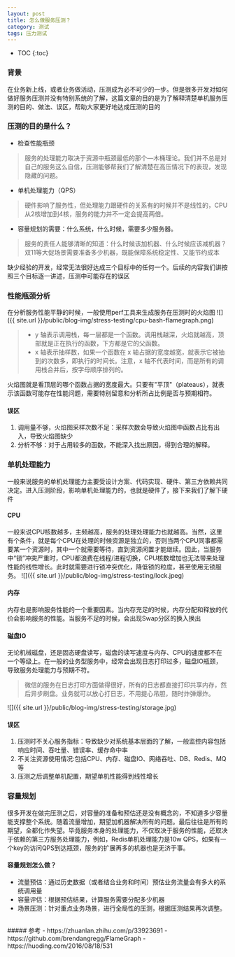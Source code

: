 ```yaml
---
layout: post
title: 怎么做服务压测？
category: 测试
tags: 压力测试
---
```


* TOC
{:toc}

### 背景
在业务新上线，或者业务做活动，压测成为必不可少的一步。但是很多开发对如何做好服务压测并没有特别系统的了解，这篇文章的目的是为了解释清楚单机服务压测的目的、做法、误区，帮助大家更好地达成压测的目的

### 压测的目的是什么？
- 检查性能瓶颈
> 服务的处理能力取决于资源中瓶颈最低的那个—木桶理论。我们并不总是对自己的服务这么自信，压测能够帮我们了解清楚在高压情况下的表现，发现隐藏的问题。
- 单机处理能力（QPS）
> 硬件影响了服务性，但处理能力跟硬件的关系有的时候并不是线性的，CPU从2核增加到4核，服务的能力并不一定会提高两倍。
- 容量规划的需要：什么系统，什么时候，需要多少服务器。
> 服务的责任人能够清晰的知道：什么时候该加机器、什么时候应该减机器？双11等大促场景需要准备多少机器，既能保障系统稳定性、又能节约成本 


缺少经验的开发，经常无法很好达成三个目标中的任何一个。后续的内容我们讲按照三个目标逐一讲述，压测中可能存在的误区



### 性能瓶颈分析
在分析服务性能平静的时候，一般使用perf工具来生成服务在压测时的火焰图
![]({{ site.url }}/public/blog-img/stress-testing/cpu-bash-flamegraph.png)

> - y 轴表示调用栈，每一层都是一个函数。调用栈越深，火焰就越高，顶部就是正在执行的函数，下方都是它的父函数。
> - x 轴表示抽样数，如果一个函数在 x 轴占据的宽度越宽，就表示它被抽到的次数多，即执行的时间长。注意，x 轴不代表时间，而是所有的调用栈合并后，按字母顺序排列的。

火焰图就是看顶层的哪个函数占据的宽度最大。只要有"平顶"（plateaus），就表示该函数可能存在性能问题，需要特别留意和分析所占比例是否与预期相符。


#### 误区
1. 调用量不够，火焰图采样次数不足：采样次数会导致火焰图中函数占比有出入，导致火焰图缺少
2. 分析不够：对于占用较多的函数，不能深入找出原因，得到合理的解释。


### 单机处理能力
一般来说服务的单机处理能力主要受设计方案、代码实现、硬件、第三方依赖共同决定。进入压测阶段，影响单机处理能力的，也就是硬件了，接下来我们了解下硬件

#### CPU
一般来说CPU核数越多，主频越高，服务的处理处理能力也就越高。当然，这里有个条件，就是每个CPU在处理的时候资源是独立的，否则当两个CPU同事都需要某一个资源时，其中一个就需要等待，直到资源闲置才能继续。因此，当服务中“锁”冲突严重时，CPU都浪费在线程/进程切换，CPU核数增加也无法带来处理性能的线性增长。此时就需要进行锁冲突优化，降低锁的粒度，甚至使用无锁服务。
![]({{ site.url }}/public/blog-img/stress-testing/lock.jpeg)

#### 内存
内存也是影响服务性能的一个重要因素。当内存充足的时候，内存分配和释放的代价会影响服务的性能。当服务不足的时候，会出现Swap分区的换入换出

#### 磁盘IO
无论机械磁盘，还是固态硬盘读写，磁盘的读写速度与内存、CPU的速度都不在一个等级上。在一般的业务型服务中，经常会出现日志打印过多，磁盘IO瓶颈，导致服务处理能力与预期不符。
> 微信的服务在日志打印方面做得很好，所有的日志都直接打印共享内存，然后异步刷盘。业务就可以放心打日志，不用提心吊胆，随时炸弹爆炸。

![]({{ site.url }}/public/blog-img/stress-testing/storage.jpg)

#### 误区
1. 压测时不关心服务指标：导致缺少对系统基本层面的了解，一般监控内容包括响应时间、吞吐量、错误率、缓存命中率
2. 不关注资源使用情况:包括CPU、内存、磁盘IO、网络吞吐、DB、Redis、MQ等
3. 压测之后调整单机配置，期望单机性能得到线性增长



### 容量规划
很多开发在做完压测之后，对容量的准备和预估还是没有概念的，不知道多少容量能支撑整个系统。随着流量增加，期望加机器解决所有的问题。最后往往是所有的期望，全都化作失望。毕竟服务本身的处理能力，不仅取决于服务的性能，还取决于依赖的第三方服务处理能力，例如，Redis单机处理能力是10w QPS，如果有一个key的访问QPS到达瓶颈，服务的扩展再多的机器也是无济于事。


#### 容量规划怎么做？
- 流量预估：通过历史数据（或者结合业务和时间）预估业务流量会有多大的系统调用量
- 容量评估：根据预估结果，计算服务需要分配多少机器
- 场景压测：针对重点业务场景，进行全局性的压测，根据压测结果再次调整。



<br/>
##### 参考
- https://zhuanlan.zhihu.com/p/33923691
- https://github.com/brendangregg/FlameGraph
- https://huoding.com/2016/08/18/531

